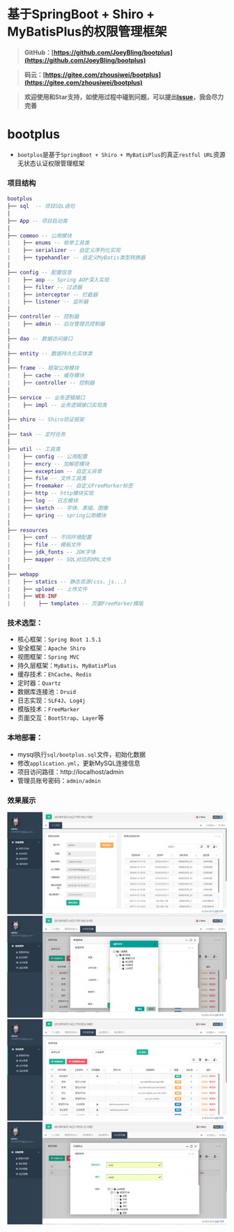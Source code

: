 # 基于SpringBoot + Shiro + MyBatisPlus的权限管理框架

> **GitHub：[https://github.com/JoeyBling/bootplus](https://github.com/JoeyBling/bootplus)**

> **码云：[https://gitee.com/zhousiwei/bootplus](https://gitee.com/zhousiwei/bootplus)**

> **欢迎使用和Star支持，如使用过程中碰到问题，可以提出[Issue](https://gitee.com/zhousiwei/bootplus/issues)，我会尽力完善**

# bootplus
- `bootplus`是基于`SpringBoot + Shiro + MyBatisPlus`的真正`restful URL`资源无状态认证权限管理框架

### 项目结构

```lua
bootplus
├── sql  -- 项目SQL语句
│
├── App -- 项目启动类
│
├── common -- 公用模块
|    ├── enums -- 枚举工具类
|    ├── serializer -- 自定义序列化实现
|    ├── typehandler -- 自定义MyBatis类型转换器
│
├── config -- 配置信息
|    ├── aop -- Spring AOP深入实现
|    ├── filter -- 过滤器
|    ├── interceptor -- 拦截器
|    ├── listener -- 监听器
│
├── controller -- 控制器
|    ├── admin -- 后台管理员控制器
│
├── dao -- 数据访问接口
│
├── entity -- 数据持久化实体类
│
├── frame -- 框架公用模块
|    ├── cache -- 缓存模块
|    ├── controller -- 控制器
│
├── service -- 业务逻辑接口
|    ├── impl -- 业务逻辑接口实现类
│
├── shiro -- Shiro验证框架
│
├── task -- 定时任务
│
├── util -- 工具类
|    ├── config -- 公用配置
|    ├── encry -- 加解密模块
|    ├── exception -- 自定义异常
|    ├── file -- 文件工具类
|    ├── freemaker -- 自定义FreeMarker标签
|    ├── http -- http模块实现
|    ├── log -- 日志模块
|    ├── sketch -- 字体、素描、图像
|    ├── spring -- spring公用模块
│
├── resources
|    ├── conf -- 不同环境配置
|    ├── file -- 模板文件
|    ├── jdk_fonts -- JDK字体
|    ├── mapper -- SQL对应的XML文件
│
├── webapp
|    ├── statics -- 静态资源(css、js...)
|    ├── upload -- 上传文件
|    ├── WEB-INF
|    |    ├── templates -- 页面FreeMarker模版
```

### 技术选型：
- 核心框架：`Spring Boot 1.5.1`
- 安全框架：`Apache Shiro`
- 视图框架：`Spring MVC`
- 持久层框架：`MyBatis`、`MyBatisPlus`
- 缓存技术：`EhCache`、`Redis`
- 定时器：`Quartz`
- 数据库连接池：`Druid`
- 日志实现：`SLF4J`、`Log4j`
- 模版技术：`FreeMarker`
- 页面交互：`BootStrap`、`Layer`等

### 本地部署：
- mysql执行`sql/bootplus.sql`文件，初始化数据
- 修改`application.yml`，更新MySQL连接信息
- 项目访问路径：http://localhost/admin
- 管理员账号密码：`admin/admin`

### 效果展示
![](./images/1.png "个人资料")
![](./images/2.png "新建菜单")
![](./images/3.png "菜单管理")
![](./images/4.png "角色管理")
